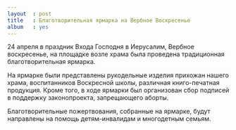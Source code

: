 ```yaml
---
layout  : post
title   : Благотворительная ярмарка на Вербное Воскресенье
album   : yes
---
```




24 апреля в праздник Входа Господня в Иерусалим, Вербное воскресенье, на площадке возле храма была провeдена традиционная благотворительная ярмарка.

На ярмарке были представлены рукодельные изделия прихожан нашего храма, воспитанников Воскресной школы, различная книго-печатная продукция. Кроме того,  в ходе ярмарки был организован сбор подписей в поддержку законопроекта, запрещающего аборты.

Благотворительные пожертвования, собранные на ярмарке, будут направлены на помощь детям-инвалидам и многодетным семьям.


